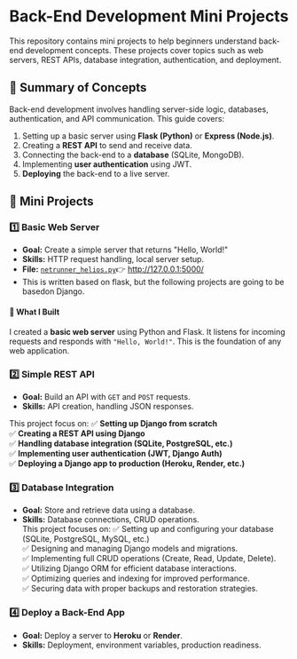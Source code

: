 # Back-End Development Mini Projects

This repository contains mini projects to help beginners understand back-end development concepts. These projects cover topics such as web servers, REST APIs, database integration, authentication, and deployment.


## 📝 Summary of Concepts

Back-end development involves handling server-side logic, databases, authentication, and API communication. This guide covers:
1. Setting up a basic server using **Flask (Python)** or **Express (Node.js)**.
2. Creating a **REST API** to send and receive data.
3. Connecting the back-end to a **database** (SQLite, MongoDB).
4. Implementing **user authentication** using JWT.
5. **Deploying** the back-end to a live server.


## 📌 Mini Projects

### **1️⃣ Basic Web Server**
- **Goal:** Create a simple server that returns "Hello, World!"
- **Skills:** HTTP request handling, local server setup.
- **File:** [`netrunner_helios.py`](./netrunner_helios.py)👉 http://127.0.0.1:5000/
- This is written based on flask, but the following projects are going to be basedon Django.

#### 🔹 **What I Built**
I created a **basic web server** using Python and Flask. It listens for incoming requests and responds with `"Hello, World!"`. This is the foundation of any web application.

### **2️⃣ Simple REST API**
- **Goal:** Build an API with `GET` and `POST` requests.
- **Skills:** API creation, handling JSON responses.

This project focus on:
✅ **Setting up Django from scratch**  
✅ **Creating a REST API using Django**  
✅ **Handling database integration (SQLite, PostgreSQL, etc.)**  
✅ **Implementing user authentication (JWT, Django Auth)**  
✅ **Deploying a Django app to production (Heroku, Render, etc.)**  


### **3️⃣ Database Integration**  
- **Goal:** Store and retrieve data using a database.  
- **Skills:** Database connections, CRUD operations.  
This project focuses on:
✅ Setting up and configuring your database (SQLite, PostgreSQL, MySQL, etc.)  
✅ Designing and managing Django models and migrations.  
✅ Implementing full CRUD operations (Create, Read, Update, Delete).  
✅ Utilizing Django ORM for efficient database interactions.  
✅ Optimizing queries and indexing for improved performance.  
✅ Securing data with proper backups and restoration strategies.


### **4️⃣ Deploy a Back-End App**
- **Goal:** Deploy a server to **Heroku** or **Render**.
- **Skills:** Deployment, environment variables, production readiness.
